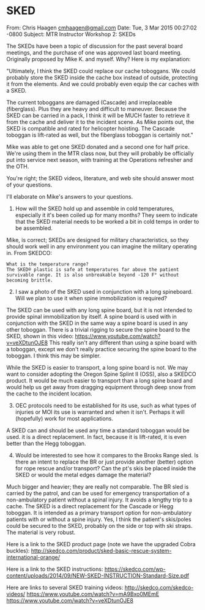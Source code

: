 # SKED

From: Chris Haagen <cmhaagen@gmail.com>
Date: Tue, 3 Mar 2015 00:27:02 -0800
Subject: MTR Instructor Workshop 2: SKEDs

The SKEDs have been a topic of discussion for the past several board meetings, and the purchase of one was approved last board meeting. Originally proposed by Mike K. and myself. Why? Here is my explanation:

"Ultimately, I think the SKED could replace our cache toboggans. We could probably store the SKED inside the cache box instead of outside, protecting it from the elements. And we could probably even equip the car caches with a SKED.

The current toboggans are damaged (Cascade) and irreplaceable (fiberglass). Plus they are heavy and difficult to maneuver. Because the SKED can be carried in a pack, I think it will be MUCH faster to retrieve it from the cache and deliver it to the incident scene. As Mike points out, the SKED is compatible and rated for helicopter hoisting. The Cascade toboggan is lift-rated as well, but the fiberglass toboggan is certainly not."

Mike was able to get one SKED donated and a second one for half price. We're using them in the MTR class now, but they will probably be officially put into service next season, with training at the Operations refresher and the OTH.

You're right; the SKED videos, literature, and web site should answer most of your questions.

I'll elaborate on Mike's answers to your questions.

1. How will the SKED hold up and assemble in cold temperatures, especially it it's been coiled up for many months? They seem to indicate that the SKED material needs to be worked a bit in cold temps in order to be assembled.

Mike, is correct; SKEDs are designed for military characteristics, so they should work well in any environment you can imagine the military operating in. From SKEDCO:

    What is the temperature range?
    The SKED® plastic is safe at temperatures far above the patient survivable range. It is also unbreakable beyond -120 F° without becoming brittle.


2. I saw a photo of the SKED used in conjunction with a long spineboard. Will we plan to use it when spine immobilization is required?

The SKED can be used with any long spine board, but it is not intended to provide spinal immobilization by itself. A spine board is used with in conjunction with the SKED in the same way a spine board is used in any other toboggan. There is a trivial rigging to secure the spine board to the SKED, shown in this video:
https://www.youtube.com/watch?v=veXDtunOJE8
This really isn't any different than using a spine board with a toboggan, except we don't really practice securing the spine board to the toboggan. I think this may be simpler.

While the SKED is easier to transport, a long spine board is not. We may want to consider adopting the Oregon Spine Splint II (OSS), also a SKEDCO product. It would be much easier to transport than a long spine board and would help us get away from dragging equipment through deep snow from the cache to the incident location.

3. OEC protocols need to be established for its use, such as what types of injuries or MOI its use is warranted and when it isn't. Perhaps it will (hopefully) work for most applications.

A SKED can and should be used any time a standard toboggan would be used. it is a direct replacement. In fact, because it is lift-rated, it is even better than the Hegg toboggan.

4. Would be interested to see how it compares to the Brooks Range sled. Is there an intent to replace the BR or just provide another (better) option for rope rescue and/or transport? Can the pt's skis be placed inside the SKED or would the metal edges damage the material?

Much bigger and heavier; they are really not comparable. The BR sled is carried by the patrol, and can be used for emergency transportation of a non-ambulatory patient without a spinal injury. It avoids a lengthy trip to a cache. The SKED is a direct replacement for the Cascade or Hegg toboggan. It is intended as a primary transport option for non-ambulatory patients with or without a spine injury. Yes, I think the patient's skis/poles could be secured to the SKED, probably on the side or top with ski straps. The material is very robust.

Here is a link to the SKED product page (note we have the upgraded Cobra buckles):
http://skedco.com/product/sked-basic-rescue-system-international-orange/

Here is a link to the SKED instructions:
https://skedco.com/wp-content/uploads/2014/09/NEW-SKED-INSTRUCTION-Standard-Size.pdf

Here are links to several SKED training videos:
http://skedco.com/skedco-videos/
https://www.youtube.com/watch?v=mA9Bxo0MEmE
https://www.youtube.com/watch?v=veXDtunOJE8